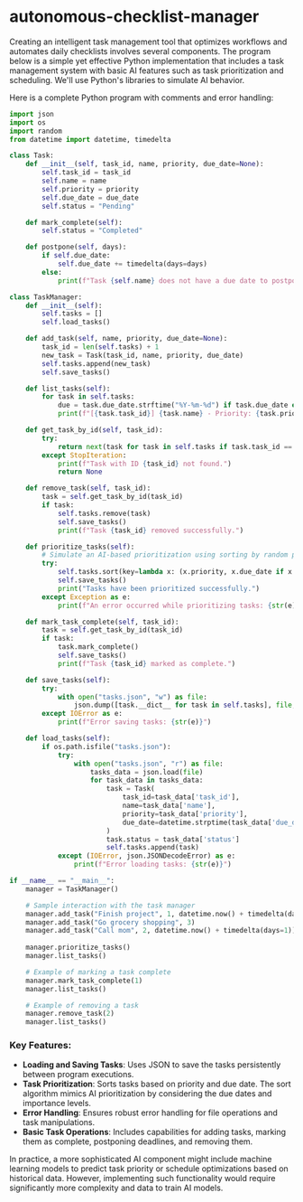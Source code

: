 # autonomous-checklist-manager

Creating an intelligent task management tool that optimizes workflows and automates daily checklists involves several components. The program below is a simple yet effective Python implementation that includes a task management system with basic AI features such as task prioritization and scheduling. We'll use Python's libraries to simulate AI behavior.

Here is a complete Python program with comments and error handling:

```python
import json
import os
import random
from datetime import datetime, timedelta

class Task:
    def __init__(self, task_id, name, priority, due_date=None):
        self.task_id = task_id
        self.name = name
        self.priority = priority
        self.due_date = due_date
        self.status = "Pending"

    def mark_complete(self):
        self.status = "Completed"

    def postpone(self, days):
        if self.due_date:
            self.due_date += timedelta(days=days)
        else:
            print(f"Task {self.name} does not have a due date to postpone.")

class TaskManager:
    def __init__(self):
        self.tasks = []
        self.load_tasks()

    def add_task(self, name, priority, due_date=None):
        task_id = len(self.tasks) + 1
        new_task = Task(task_id, name, priority, due_date)
        self.tasks.append(new_task)
        self.save_tasks()

    def list_tasks(self):
        for task in self.tasks:
            due = task.due_date.strftime("%Y-%m-%d") if task.due_date else "No due date"
            print(f"[{task.task_id}] {task.name} - Priority: {task.priority}, Due: {due}, Status: {task.status}")

    def get_task_by_id(self, task_id):
        try:
            return next(task for task in self.tasks if task.task_id == task_id)
        except StopIteration:
            print(f"Task with ID {task_id} not found.")
            return None

    def remove_task(self, task_id):
        task = self.get_task_by_id(task_id)
        if task:
            self.tasks.remove(task)
            self.save_tasks()
            print(f"Task {task_id} removed successfully.")

    def prioritize_tasks(self):
        # Simulate an AI-based prioritization using sorting by random priority
        try:
            self.tasks.sort(key=lambda x: (x.priority, x.due_date if x.due_date else datetime.max))
            self.save_tasks()
            print("Tasks have been prioritized successfully.")
        except Exception as e:
            print(f"An error occurred while prioritizing tasks: {str(e)}")

    def mark_task_complete(self, task_id):
        task = self.get_task_by_id(task_id)
        if task:
            task.mark_complete()
            self.save_tasks()
            print(f"Task {task_id} marked as complete.")

    def save_tasks(self):
        try:
            with open("tasks.json", "w") as file:
                json.dump([task.__dict__ for task in self.tasks], file, default=str)
        except IOError as e:
            print(f"Error saving tasks: {str(e)}")

    def load_tasks(self):
        if os.path.isfile("tasks.json"):
            try:
                with open("tasks.json", "r") as file:
                    tasks_data = json.load(file)
                    for task_data in tasks_data:
                        task = Task(
                            task_id=task_data['task_id'],
                            name=task_data['name'],
                            priority=task_data['priority'],
                            due_date=datetime.strptime(task_data['due_date'], "%Y-%m-%d") if task_data['due_date'] != "None" else None
                        )
                        task.status = task_data['status']
                        self.tasks.append(task)
            except (IOError, json.JSONDecodeError) as e:
                print(f"Error loading tasks: {str(e)}")

if __name__ == "__main__":
    manager = TaskManager()

    # Sample interaction with the task manager
    manager.add_task("Finish project", 1, datetime.now() + timedelta(days=2))
    manager.add_task("Go grocery shopping", 3)
    manager.add_task("Call mom", 2, datetime.now() + timedelta(days=1))
    
    manager.prioritize_tasks()
    manager.list_tasks()

    # Example of marking a task complete
    manager.mark_task_complete(1)
    manager.list_tasks()

    # Example of removing a task
    manager.remove_task(2)
    manager.list_tasks()
```

### Key Features:

- **Loading and Saving Tasks**: Uses JSON to save the tasks persistently between program executions.
- **Task Prioritization**: Sorts tasks based on priority and due date. The sort algorithm mimics AI prioritization by considering the due dates and importance levels.
- **Error Handling**: Ensures robust error handling for file operations and task manipulations.
- **Basic Task Operations**: Includes capabilities for adding tasks, marking them as complete, postponing deadlines, and removing them.
  
In practice, a more sophisticated AI component might include machine learning models to predict task priority or schedule optimizations based on historical data. However, implementing such functionality would require significantly more complexity and data to train AI models.